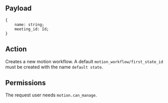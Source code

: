 ## Payload
```
{
    name: string;
    meeting_id: Id;
}
```

## Action
Creates a new motion workflow. A default `motion_workflow/first_state_id` must be created with the name `default state`.

## Permissions
The request user needs `motion.can_manage`.
